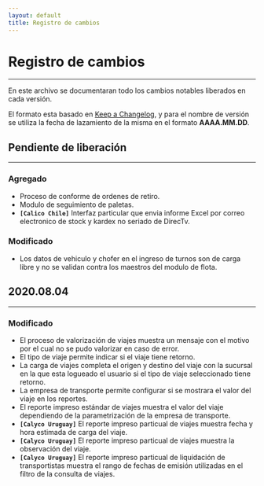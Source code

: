 ```yaml
---
layout: default
title: Registro de cambios
---
```

# Registro de cambios
---
En este archivo se documentaran todo los cambios notables liberados en cada versión.

El formato esta basado en [Keep a Changelog](https://keepachangelog.com/es-ES/1.0.0/), y para el nombre de versión se utiliza la fecha de lazamiento de la misma en el formato **AAAA.MM.DD**.

## Pendiente de liberación
---
### Agregado
- Proceso de conforme de ordenes de retiro.
- Modulo de seguimiento de paletas.
- **`[Calico Chile]`** Interfaz particular que envia informe Excel por correo electronico de stock y kardex no seriado de DirecTv.

### Modificado
- Los datos de vehiculo y chofer en el ingreso de turnos son de carga libre y no se validan contra los maestros del modulo de flota.

## 2020.08.04
---
### Modificado
- El proceso de valorización de viajes muestra un mensaje con el motivo por el cual no se pudo valorizar en caso de error.
- El tipo de viaje permite indicar si el viaje tiene retorno.
- La carga de viajes completa el origen y destino del viaje con la sucursal en la que esta logueado el usuario si el tipo de viaje seleccionado tiene retorno.
- La empresa de transporte permite configurar si se mostrara el valor del viaje en los reportes.
- El reporte impreso estándar de viajes muestra el valor del viaje dependiendo de la parametrización de la empresa de transporte.
- **`[Calyco Uruguay]`** El reporte impreso particual de viajes muestra fecha y hora estimada de carga del viaje.
- **`[Calyco Uruguay]`** El reporte impreso particual de viajes muestra la observación del viaje.
- **`[Calyco Uruguay]`** El reporte impreso particual de liquidación de transportistas muestra el rango de fechas de emisión utilizadas en el filtro de la consulta de viajes.